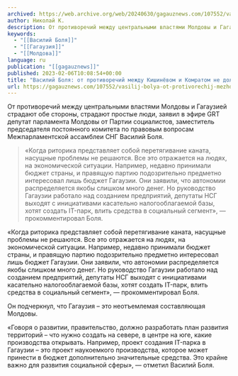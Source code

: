 ```yaml
---
archived: https://web.archive.org/web/20240630/gagauznews.com/107552/vasilij-bolya-ot-protivorechij-mezhdu-kishinyovom-i-komratom-ne-dolzhny-stradat-prostye-lyudi.html
author: Николай К.
description: От противоречий между центральными властями Молдовы и Гагаузией страдают обе стороны, страдают простые люди, заявил в эфире GRT депутат парламента Молдовы от Партии социалистов, заместитель председателя постоянного комитета по правовым вопросам Межпарламентской ассамблеи СНГ Василий Боля. «Когда риторика представляет собой перетягивание каната, насущные проблемы не решаются. Все это отражается на людях, на экономической ситуации. Например, недавно принимали бюджет страны, и правящую партию подозрительно предметно интересовал лишь бюджет Гагаузии. Они заявили, что автономии распределяется якобы слишком много денег. Но руководство Гагаузии работало над созданием предприятий, депутаты НСГ выходят с инициативами касательно налогооблагаемой базы, хотят создать IT-парк, влить средства в социальный сегмент», […]
keywords:
  - "[[Василий Боля]]"
  - "[[Гагаузия]]"
  - "[[Молдова]]"
language: ru
publication: "[[gagauznews]]"
published: 2023-02-06T10:08:54+00:00
title: "Василий Боля: от противоречий между Кишинёвом и Комратом не должны страдать простые люди"
url: https://gagauznews.com/107552/vasilij-bolya-ot-protivorechij-mezhdu-kishinyovom-i-komratom-ne-dolzhny-stradat-prostye-lyudi.html
---
```


От противоречий между центральными властями Молдовы и Гагаузией страдают обе стороны, страдают простые люди, заявил в эфире GRT депутат парламента Молдовы от Партии социалистов, заместитель председателя постоянного комитета по правовым вопросам Межпарламентской ассамблеи СНГ Василий Боля.

> «Когда риторика представляет собой перетягивание каната, насущные проблемы не решаются. Все это отражается на людях, на экономической ситуации. Например, недавно принимали бюджет страны, и правящую партию подозрительно предметно интересовал лишь бюджет Гагаузии. Они заявили, что автономии распределяется якобы слишком много денег. Но руководство Гагаузии работало над созданием предприятий, депутаты НСГ выходят с инициативами касательно налогооблагаемой базы, хотят создать IT-парк, влить средства в социальный сегмент», — прокомментировал Боля.

«Когда риторика представляет собой перетягивание каната, насущные проблемы не решаются. Все это отражается на людях, на экономической ситуации. Например, недавно принимали бюджет страны, и правящую партию подозрительно предметно интересовал лишь бюджет Гагаузии. Они заявили, что автономии распределяется якобы слишком много денег. Но руководство Гагаузии работало над созданием предприятий, депутаты НСГ выходят с инициативами касательно налогооблагаемой базы, хотят создать IT-парк, влить средства в социальный сегмент», — прокомментировал Боля.

Он подчеркнул, что Гагаузия – это неотъемлемая составляющая Молдовы.

«Говоря о развитии, правительство, должно разработать план развития территорий – что нужно создать на севере, в центре на юге, какие производства открывать. Например, проект создания IT-парка в Гагаузии – это проект наукоемкого производства, которое может принести в бюджет дополнительно значительные средства. Это крайне важно для развития социальной сферы», — отметил Василий Боля.
